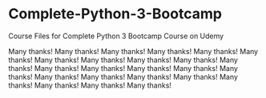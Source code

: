 # Complete-Python-3-Bootcamp
Course Files for Complete Python 3 Bootcamp Course on Udemy

Many thanks!
Many thanks!
Many thanks!
Many thanks!
Many thanks!
Many thanks!
Many thanks!
Many thanks!
Many thanks!
Many thanks!
Many thanks!
Many thanks!
Many thanks!
Many thanks!
Many thanks!
Many thanks!
Many thanks!
Many thanks!
Many thanks!
Many thanks!
Many thanks!
Many thanks!
Many thanks!
Many thanks!
